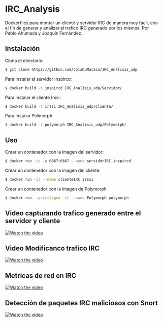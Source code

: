 # IRC_Analysis
Dockerfiles para montar un cliente y servidor IRC de manera muy facil, con el fin de generar y analizar el trafico IRC generado por los mismos.
Por Pablo Ahumada y Joaquín Fernández.

## Instalación

Clona el directorio:
```sh
$ git clone https://github.com/ColaDuMacaco/IRC_Analisis_udp
```

Para instalar el servidor Inspircd:
```sh
$ docker build -t inspircd IRC_Analisis_udp/Servidor/
```

Para instalar el cliente Irssi:
```sh
$ docker build -t irssi IRC_Analisis_udp/Cliente/
```

Para instalar Polimorph:
```sh
$ docker build -t polymorph IRC_Analisis_udp/Polymorph/
```


## Uso

Crear un contenedor con la imagen del servidor:
```sh
$ docker run -it -p 6667:6667 --name servidorIRC inspircd
```

Crear un contenedor con la imagen del cliente:
```sh
$ docker run -it --name clienteIRC irssi
```

Crear un contenedor con la imagen de Polymorph
```sh
$ docker run --privileged -it --name Polymorph polymorph
```

## Video capturando trafico generado entre el servidor y cliente

[![Watch the video](https://img.youtube.com/vi/LIOw5wZKxmw/hqdefault.jpg)](https://youtu.be/LIOw5wZKxmw)

## Video Modificanco trafico IRC

[![Watch the video](https://img.youtube.com/vi/YPfMYmFvTxk/hqdefault.jpg)](https://youtu.be/YPfMYmFvTxk)

## Metricas de red en IRC

[![Watch the video](https://img.youtube.com/vi/zn3H9JhrvcU/hqdefault.jpg)](https://youtu.be/zn3H9JhrvcU)

## Detección de paquetes IRC maliciosos con Snort

[![Watch the video](https://img.youtube.com/vi/te29QGevanA/hqdefault.jpg)](https://youtu.be/te29QGevanA)


